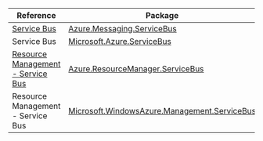 | Reference | Package | Source |
|---|---|---|
|[Service Bus](messaging.servicebus-readme.md)|[Azure.Messaging.ServiceBus](https://www.nuget.org/packages/Azure.Messaging.ServiceBus)|[GitHub](https://github.com/Azure/azure-sdk-for-net/blob/main/sdk/servicebus/Azure.Messaging.ServiceBus)|
|Service Bus|[Microsoft.Azure.ServiceBus](https://www.nuget.org/packages/Microsoft.Azure.ServiceBus)|[GitHub](https://github.com/Azure/azure-sdk-for-net/blob/main/sdk/servicebus/Microsoft.Azure.ServiceBus)|
|[Resource Management - Service Bus](resourcemanager.servicebus-readme.md)|[Azure.ResourceManager.ServiceBus](https://www.nuget.org/packages/Azure.ResourceManager.ServiceBus)|[GitHub](https://github.com/Azure/azure-sdk-for-net/blob/main/sdk/servicebus/Azure.ResourceManager.ServiceBus)|
|Resource Management - Service Bus|[Microsoft.WindowsAzure.Management.ServiceBus](https://www.nuget.org/packages/Microsoft.WindowsAzure.Management.ServiceBus)|[GitHub](https://github.com/Azure/azure-sdk-for-net)|
